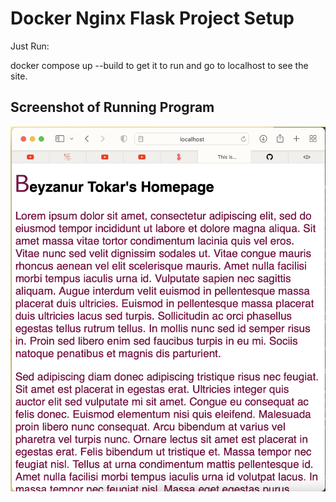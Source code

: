 # Docker Nginx Flask Project Setup

Just Run:

docker compose up --build to get it to run and go to localhost to see the site.

## Screenshot of Running Program

![Running Program](beyzanurScreenshots/BeyzanurHomepage.png)